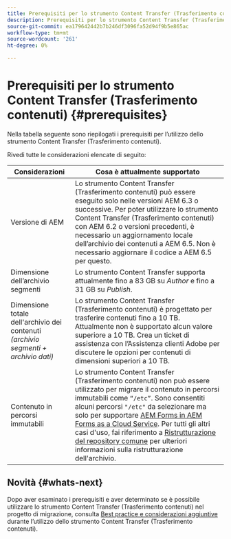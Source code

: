 ```yaml
---
title: Prerequisiti per lo strumento Content Transfer (Trasferimento contenuti)
description: Prerequisiti per lo strumento Content Transfer (Trasferimento contenuti)
source-git-commit: ea179642442b7b246df3096fa52d94f9b5e865ac
workflow-type: tm+mt
source-wordcount: '261'
ht-degree: 0%

---
```


# Prerequisiti per lo strumento Content Transfer (Trasferimento contenuti) {#prerequisites}

Nella tabella seguente sono riepilogati i prerequisiti per l’utilizzo dello strumento Content Transfer (Trasferimento contenuti).

Rivedi tutte le considerazioni elencate di seguito:

| Considerazioni | Cosa è attualmente supportato |
|--- |--- |
| Versione di AEM | Lo strumento Content Transfer (Trasferimento contenuti) può essere eseguito solo nelle versioni AEM 6.3 o successive. Per poter utilizzare lo strumento Content Transfer (Trasferimento contenuti) con AEM 6.2 o versioni precedenti, è necessario un aggiornamento locale dell’archivio dei contenuti a AEM 6.5. Non è necessario aggiornare il codice a AEM 6.5 per questo. |
| Dimensione dell’archivio segmenti | Lo strumento Content Transfer supporta attualmente fino a 83 GB su *Author* e fino a 31 GB su *Publish*. |
| Dimensione totale dell&#39;archivio dei contenuti <br>*(archivio segmenti + archivio dati)* | Lo strumento Content Transfer (Trasferimento contenuti) è progettato per trasferire contenuti fino a 10 TB. Attualmente non è supportato alcun valore superiore a 10 TB. Crea un ticket di assistenza con l’Assistenza clienti Adobe per discutere le opzioni per contenuti di dimensioni superiori a 10 TB. |
| Contenuto in percorsi immutabili | Lo strumento Content Transfer (Trasferimento contenuti) non può essere utilizzato per migrare il contenuto in percorsi immutabili come `“/etc”`. Sono consentiti alcuni percorsi `"/etc"` da selezionare ma solo per supportare [AEM Forms in AEM Forms as a Cloud Service](https://experienceleague.adobe.com/docs/experience-manager-forms-cloud-service/forms/migrate-to-forms-as-a-cloud-service.html?lang=en#paths-of-various-aem-forms-specific-assets). Per tutti gli altri casi d&#39;uso, fai riferimento a [Ristrutturazione del repository comune](https://experienceleague.adobe.com/docs/experience-manager-64/deploying/restructuring/all-repository-restructuring-in-aem-6-4.html?lang=en#restructuring) per ulteriori informazioni sulla ristrutturazione dell&#39;archivio. |

## Novità {#whats-next}

Dopo aver esaminato i prerequisiti e aver determinato se è possibile utilizzare lo strumento Content Transfer (Trasferimento contenuti) nel progetto di migrazione, consulta [Best practice e considerazioni aggiuntive](/help/move-to-cloud-service/content-transfer-tool/using-content-transfer-tool.md) durante l’utilizzo dello strumento Content Transfer (Trasferimento contenuti).
